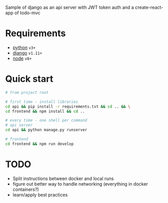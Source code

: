 Sample of django as an api server with JWT token auth and a create-react-app of todo-mvc

# Requirements

- [python] `v3+`
- [django] `v1.11+`
- [node] `v8+`

# Quick start

```bash
# from project root

# first time - install libraries
cd api && pip install -r requirements.txt && cd .. && \
cd frontend && npm install && cd ..

# every time - one shell per command
# api server
cd api && python manage.py runserver

# frontend
cd frontend && npm run develop

```

# TODO

- Split instructions between docker and local runs
- figure out better way to handle networking (everything in docker containers?)
- learn/apply best practices

[python]: https://www.python.org/
[django]: https://www.djangoproject.com/
[node]: https://nodejs.org/
